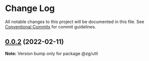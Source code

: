# Change Log

All notable changes to this project will be documented in this file.
See [Conventional Commits](https://conventionalcommits.org) for commit guidelines.

## [0.0.2](https://github.com/xingdev/lerna-repo/compare/v0.0.1...v0.0.2) (2022-02-11)

**Note:** Version bump only for package @zg/util
